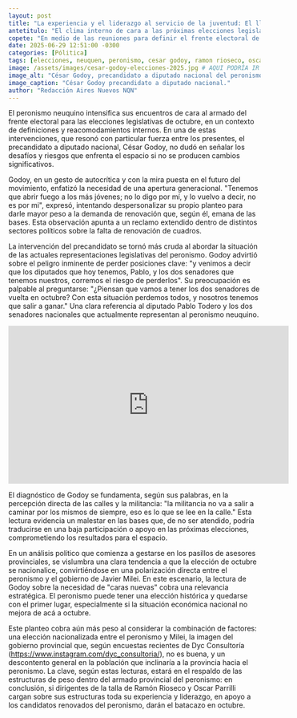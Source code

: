 ```yaml
---
layout: post
title: "La experiencia y el liderazgo al servicio de la juventud: El llamado de César Godoy a los dirigentes de peso en el peronismo Neuquino, como estrategia para conquistar Octubre."
antetitulo: "El clima interno de cara a las próximas elecciones legislativas."
copete: "En medio de las reuniones para definir el frente electoral de cara a octubre, el precandidato a diputado nacional, César Godoy, lanzó una dura autocrítica y advertencia al peronismo neuquino. El dirigente llamó a la apertura a las nuevas generaciones y alertó sobre el riesgo de perder bancas clave si no se escucha el clamor de la militancia."
date: 2025-06-29 12:51:00 -0300
categories: [Pólitica]
tags: [elecciones, neuquen, peronismo, cesar godoy, ramon rioseco, oscar parrilli, legislativas, politica]
image: /assets/images/cesar-godoy-elecciones-2025.jpg # AQUI PODRÍA IR LA IMAGEN PRINCIPAL SI LA TIENES
image_alt: "César Godoy, precandidato a diputado nacional del peronismo neuquino."
image_caption: "César Godoy precandidato a diputado nacional."
author: "Redacción Aires Nuevos NQN"
---
```


El peronismo neuquino intensifica sus encuentros de cara al armado del frente electoral para las elecciones legislativas de octubre, en un contexto de definiciones y reacomodamientos internos. En una de estas intervenciones, que resonó con particular fuerza entre los presentes, el precandidato a diputado nacional, César Godoy, no dudó en señalar los desafíos y riesgos que enfrenta el espacio si no se producen cambios significativos.

Godoy, en un gesto de autocrítica y con la mira puesta en el futuro del movimiento, enfatizó la necesidad de una apertura generacional. "Tenemos que abrir fuego a los más jóvenes; no lo digo por mí, y lo vuelvo a decir, no es por mi", expresó, intentando despersonalizar su propio planteo para darle mayor peso a la demanda de renovación que, según él, emana de las bases. Esta observación apunta a un reclamo extendido dentro de distintos sectores políticos sobre la falta de renovación de cuadros.

La intervención del precandidato se tornó más cruda al abordar la situación de las actuales representaciones legislativas del peronismo. Godoy advirtió sobre el peligro inminente de perder posiciones clave: "y venimos a decir que los diputados que hoy tenemos, Pablo, y los dos senadores que tenemos nuestros, corremos el riesgo de perderlos". Su preocupación es palpable al preguntarse: "¿Piensan que vamos a tener los dos senadores de vuelta en octubre? Con esta situación perdemos todos, y nosotros tenemos que salir a ganar." Una clara referencia al diputado Pablo Todero y los dos senadores nacionales que actualmente representan al peronismo neuquino.

<div class="video-responsive">
    <iframe width="560" height="315"
            src="https://www.youtube.com/embed/9UtfZxsPYzs?si=gsi1-XngC7PlU6dv"
            title="YouTube video player"
            frameborder="0"
            allow="accelerometer; autoplay; clipboard-write; encrypted-media; gyroscope; picture-in-picture; web-share"
            referrerpolicy="strict-origin-when-cross-origin"
            allowfullscreen>
    </iframe>
</div>

El diagnóstico de Godoy se fundamenta, según sus palabras, en la percepción directa de las calles y la militancia: "la militancia no va a salir a caminar por los mismos de siempre, eso es lo que se lee en la calle." Esta lectura evidencia un malestar en las bases que, de no ser atendido, podría traducirse en una baja participación o apoyo en las próximas elecciones, comprometiendo los resultados para el espacio.

En un análisis político que comienza a gestarse en los pasillos de asesores provinciales, se vislumbra una clara tendencia a que la elección de octubre se nacionalice, convirtiéndose en una polarización directa entre el peronismo y el gobierno de Javier Milei. En este escenario, la lectura de Godoy sobre la necesidad de "caras nuevas" cobra una relevancia estratégica. El peronismo puede tener una elección histórica y quedarse con el primer lugar, especialmente si la situación económica nacional no mejora de acá a octubre.

Este planteo cobra aún más peso al considerar la combinación de factores: una elección nacionalizada entre el peronismo y Milei, la imagen del gobierno provincial que, según encuestas recientes de Dyc Consultoría (https://www.instagram.com/dyc_consultoria/), no es buena, y un descontento general en la población que inclinaría a la provincia hacia el peronismo. La clave, según estas lecturas, estará en el respaldo de las estructuras de peso dentro del armado provincial del peronismo: en conclusión, si dirigentes de la talla de Ramón Rioseco y Oscar Parrilli cargan sobre sus estructuras toda su experiencia y liderazgo, en apoyo a los candidatos renovados del peronismo, darán el batacazo en octubre.
